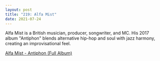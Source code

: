 ```yaml
---
layout: post
title: "219: Alfa Mist"
date: 2021-07-24
---
```


Alfa Mist is a British musician, producer, songwriter, and MC. His 2017 album "Antiphon" blends alternative hip-hop and soul with jazz harmony, creating an improvisational feel.

[Alfa Mist - Antiphon (Full Album)](https://youtu.be/BVO_R8uvMhE)

